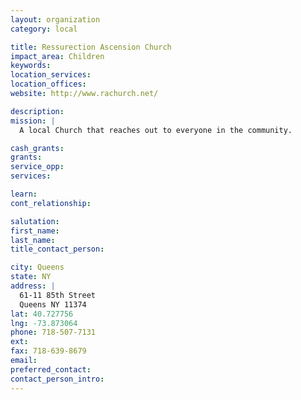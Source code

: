 ```yaml
---
layout: organization
category: local

title: Ressurection Ascension Church
impact_area: Children
keywords: 
location_services: 
location_offices: 
website: http://www.rachurch.net/

description: 
mission: |
  A local Church that reaches out to everyone in the community.

cash_grants: 
grants: 
service_opp: 
services: 

learn: 
cont_relationship: 

salutation: 
first_name: 
last_name: 
title_contact_person: 

city: Queens
state: NY
address: |
  61-11 85th Street    
  Queens NY 11374
lat: 40.727756
lng: -73.873064
phone: 718-507-7131
ext: 
fax: 718-639-8679
email: 
preferred_contact: 
contact_person_intro: 
---
```

